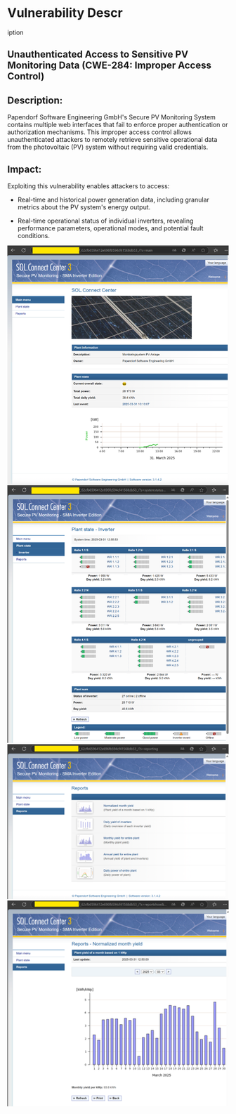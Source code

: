 # Vulnerability Descr
iption

## Unauthenticated Access to Sensitive PV Monitoring Data (CWE-284: Improper Access Control)

## Description:

Papendorf Software Engineering GmbH's Secure PV Monitoring System contains multiple web interfaces that fail to enforce proper authentication or authorization mechanisms. This improper access control allows unauthenticated attackers to remotely retrieve sensitive operational data from the photovoltaic (PV) system without requiring valid credentials.

## Impact:
Exploiting this vulnerability enables attackers to access:

- Real-time and historical power generation data, including granular metrics about the PV system's energy output.

- Real-time operational status of individual inverters, revealing performance parameters, operational modes, and potential fault conditions.

![poc1.png](poc1.png)
![poc2.png](poc2.png)
![poc3.png](poc3.png)
![poc4.png](poc4.png)